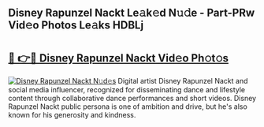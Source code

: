 ## Disney Rapunzel Nackt Le𝚊k𝚎d N𝚞𝚍e - Part-PRw Vid𝚎o Photos Le𝚊ks HDBLj

# <h2><a href="http://fbadaxn.evod.top/?m=Disney+Rapunzel+Nackt">🔗 👉🔴 Disney Rapunzel Nackt Vid𝚎o Ph𝚘t𝚘s</a></h2>

[![Disney Rapunzel Nackt N𝚞d𝚎s](https://i.imgur.com/8V9OHl7.gif)](http://fbadaxn.evod.top/?m=Disney+Rapunzel+Nackt)
Digital artist Disney Rapunzel Nackt and social media influencer, recognized for disseminating dance and lifestyle content through collaborative dance performances and short videos. Disney Rapunzel Nackt public persona is one of ambition and drive, but he's also known for his generosity and kindness. 
